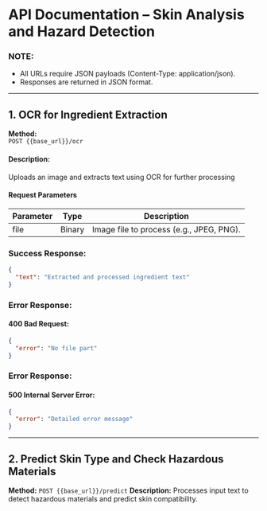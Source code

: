 # API Documentation – Skin Analysis and Hazard Detection

### NOTE:
- All URLs require JSON payloads (Content-Type: application/json).
- Responses are returned in JSON format.

---

## 1. OCR for Ingredient Extraction
**Method:**  
`POST {{base_url}}/ocr`

#### Description:
Uploads an image and extracts text using OCR for further processing

#### Request Parameters
| Parameter       | Type    | Description                 |
|-----------------|---------|-----------------------------|
| file            | Binary  | Image file to process (e.g., JPEG, PNG).                |

### Success Response:
```` json
{
  "text": "Extracted and processed ingredient text"
}
````

### Error Response:
#### 400 Bad Request:
```` json
{
  "error": "No file part"
}
````

### Error Response:
#### 500 Internal Server Error:
```` json
{
  "error": "Detailed error message"
}
````
---
## 2. Predict Skin Type and Check Hazardous Materials
**Method:**
`POST {{base_url}}/predict`
**Description:**
Processes input text to detect hazardous materials and predict skin compatibility.









